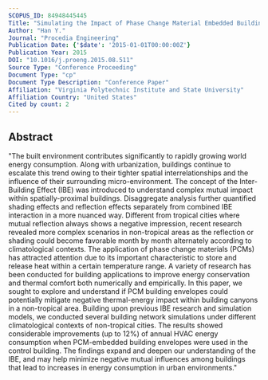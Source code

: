 ```yaml
---
SCOPUS_ID: 84948445445
Title: "Simulating the Impact of Phase Change Material Embedded Building Envelopes on the Inter-Building Effect in Non-tropical Cities"
Author: "Han Y."
Journal: "Procedia Engineering"
Publication Date: {'$date': '2015-01-01T00:00:00Z'}
Publication Year: 2015
DOI: "10.1016/j.proeng.2015.08.511"
Source Type: "Conference Proceeding"
Document Type: "cp"
Document Type Description: "Conference Paper"
Affiliation: "Virginia Polytechnic Institute and State University"
Affiliation Country: "United States"
Cited by count: 2
---
```


## Abstract
"The built environment contributes significantly to rapidly growing world energy consumption. Along with urbanization, buildings continue to escalate this trend owing to their tighter spatial interrelationships and the influence of their surrounding micro-environment. The concept of the Inter-Building Effect (IBE) was introduced to understand complex mutual impact within spatially-proximal buildings. Disaggregate analysis further quantified shading effects and reflection effects separately from combined IBE interaction in a more nuanced way. Different from tropical cities where mutual reflection always shows a negative impression, recent research revealed more complex scenarios in non-tropical areas as the reflection or shading could become favorable month by month alternately according to climatological contexts. The application of phase change materials (PCMs) has attracted attention due to its important characteristic to store and release heat within a certain temperature range. A variety of research has been conducted for building applications to improve energy conservation and thermal comfort both numerically and empirically. In this paper, we sought to explore and understand if PCM building envelopes could potentially mitigate negative thermal-energy impact within building canyons in a non-tropical area. Building upon previous IBE research and simulation models, we conducted several building network simulations under different climatological contexts of non-tropical cities. The results showed considerable improvements (up to 12%) of annual HVAC energy consumption when PCM-embedded building envelopes were used in the control building. The findings expand and deepen our understanding of the IBE, and may help minimize negative mutual influences among buildings that lead to increases in energy consumption in urban environments."
